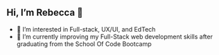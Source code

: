 ## Hi, I’m Rebecca 👋

- 👀 I’m interested in Full-stack, UX/UI, and EdTech
- 🌱 I’m currently improving my Full-Stack web development skills after graduating from the School Of Code Bootcamp

<!--- - 💞️ I’m looking to collaborate on 
- 📫 How to reach me ...
--->
<!---
rebeccatuffnell/rebeccatuffnell is a ✨ special ✨ repository because its `README.md` (this file) appears on your GitHub profile.
You can click the Preview link to take a look at your changes.
--->
